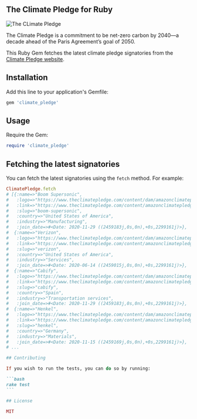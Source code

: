 ## The Climate Pledge for Ruby

![The CLimate Pledge](https://www.theclimatepledge.com/content/dam/amazonclimatepledge/logos/new-logo-color.svg)

The Climate Pledge is a commitment to be net-zero carbon by 2040—a decade ahead of the Paris Agreement’s goal of 2050.

This Ruby Gem fetches the latest climate pledge signatories from the [Climate Pledge website](https://www.theclimatepledge.com/).

## Installation

Add this line to your application's Gemfile:

```ruby
gem 'climate_pledge'
```

## Usage

Require the Gem:

```ruby
require 'climate_pledge'
```

## Fetching the latest signatories

You can fetch the latest signatories using the `fetch` method. For example:

````ruby
ClimatePledge.fetch
# [{:name=>"Boom Supersonic",
#   :logo=>"https://www.theclimatepledge.com/content/dam/amazonclimatepledge/signatory-logo/Boom - Desktop.png",
#   :link=>"https://www.theclimatepledge.com/content/amazonclimatepledge/us/en/Signatories/boom-supersonic.html",
#   :slug=>"boom-supersonic",
#   :country=>"United States of America",
#   :industry=>"Manufacturing",
#   :join_date=>#<Date: 2020-11-29 ((2459183j,0s,0n),+0s,2299161j)>},
#  {:name=>"Verizon",
#   :logo=>"https://www.theclimatepledge.com/content/dam/amazonclimatepledge/signatory-logo/Verizon - Desktop.png",
#   :link=>"https://www.theclimatepledge.com/content/amazonclimatepledge/us/en/Signatories/verizon.html",
#   :slug=>"verizon",
#   :country=>"United States of America",
#   :industry=>"Services",
#   :join_date=>#<Date: 2020-06-14 ((2459015j,0s,0n),+0s,2299161j)>},
#  {:name=>"Cabify",
#   :logo=>"https://www.theclimatepledge.com/content/dam/amazonclimatepledge/signatory-logo/2022/Cabify.png",
#   :link=>"https://www.theclimatepledge.com/content/amazonclimatepledge/us/en/Signatories/cabify.html",
#   :slug=>"cabify",
#   :country=>"Spain",
#   :industry=>"Transportation services",
#   :join_date=>#<Date: 2020-11-29 ((2459183j,0s,0n),+0s,2299161j)>},
#  {:name=>"Henkel",
#   :logo=>"https://www.theclimatepledge.com/content/dam/amazonclimatepledge/signatory-logo/Henkel - Desktop.png",
#   :link=>"https://www.theclimatepledge.com/content/amazonclimatepledge/us/en/Signatories/henkel.html",
#   :slug=>"henkel",
#   :country=>"Germany",
#   :industry=>"Materials",
#   :join_date=>#<Date: 2020-11-15 ((2459169j,0s,0n),+0s,2299161j)>},
# ...

## Contributing

If you wish to run the tests, you can do so by running:

```bash
rake test
```

## License

MIT
````
